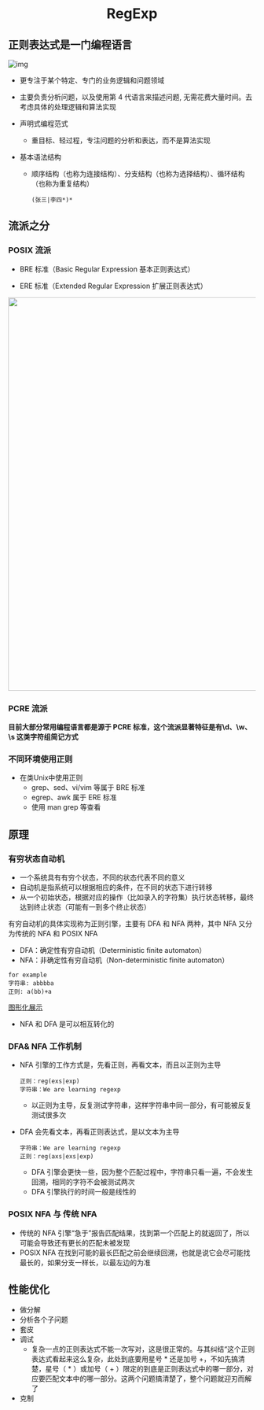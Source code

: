 <h1 align="center">
    RegExp
</h1>

## 正则表达式是一门编程语言

![img](https://static001.geekbang.org/resource/image/3b/32/3b179079422edda52b1034f101f85b32.jpg)

* 更专注于某个特定、专门的业务逻辑和问题领域
* 主要负责分析问题，以及使用第 4 代语言来描述问题, 无需花费大量时间。去考虑具体的处理逻辑和算法实现

* 声明式编程范式

  * 重目标、轻过程，专注问题的分析和表达，而不是算法实现

* 基本语法结构

  * 顺序结构（也称为连接结构）、分支结构（也称为选择结构）、循环结构（也称为重复结构）

    ```
    (张三|李四*)*
    ```



## 流派之分

### POSIX 流派

* BRE 标准（Basic Regular Expression 基本正则表达式）

* ERE 标准（Extended Regular Expression 扩展正则表达式）

<img src="https://static001.geekbang.org/resource/image/53/6f/53fe0982c70fe89dff733345a6816e6f.png" width="800"/>

### PCRE 流派

**目前大部分常用编程语言都是源于 PCRE 标准，这个流派显著特征是有\d、\w、\s 这类字符组简记方式**

### 不同环境使用正则

* 在类Unix中使用正则
  * grep、sed、vi/vim 等属于 BRE 标准
  * egrep、awk 属于 ERE 标准
  * 使用 man grep 等查看



## 原理

### 有穷状态自动机

- 一个系统具有有穷个状态，不同的状态代表不同的意义
- 自动机是指系统可以根据相应的条件，在不同的状态下进行转移
- 从一个初始状态，根据对应的操作（比如录入的字符集）执行状态转移，最终达到终止状态（可能有一到多个终止状态）

有穷自动机的具体实现称为正则引擎，主要有 DFA 和 NFA 两种，其中 NFA 又分为传统的 NFA 和 POSIX NFA

- DFA：确定性有穷自动机（Deterministic finite automaton）
- NFA：非确定性有穷自动机（Non-deterministic finite automaton） 

```
for example
字符串: abbbba
正则: a(bb)+a
```

[图形化展示](https://regexper.com/)

* NFA 和 DFA 是可以相互转化的

### DFA& NFA 工作机制

- NFA 引擎的工作方式是，先看正则，再看文本，而且以正则为主导

  ```
  正则：reg(exs|exp)
  字符串：We are learning regexp
  ```

  * 以正则为主导，反复测试字符串，这样字符串中同一部分，有可能被反复测试很多次

- DFA 会先看文本，再看正则表达式，是以文本为主导

  ```
  字符串：We are learning regexp
  正则：reg(axs|exs|exp)
  ```

  * DFA 引擎会更快一些，因为整个匹配过程中，字符串只看一遍，不会发生回溯，相同的字符不会被测试两次
  * DFA 引擎执行的时间一般是线性的

### POSIX NFA 与 传统 NFA

* 传统的 NFA 引擎“急于”报告匹配结果，找到第一个匹配上的就返回了，所以可能会导致还有更长的匹配未被发现
* POSIX NFA 在找到可能的最长匹配之前会继续回溯，也就是说它会尽可能找最长的，如果分支一样长，以最左边的为准

## 性能优化



* 做分解
* 分析各个子问题
* 套皮
* 调试
  * 复杂⼀点的正则表达式不能⼀次写对，这是很正常的。与其纠结“这个正则表达式看起来这么复杂，此处到底要用星号 * 还是加号 +，不如先搞清楚，星号（ * ）或加号（ + ）限定的到底是正则表达式中的哪一部分，对应要匹配文本中的哪一部分。这两个问题搞清楚了，整个问题就迎刃而解了
* 克制